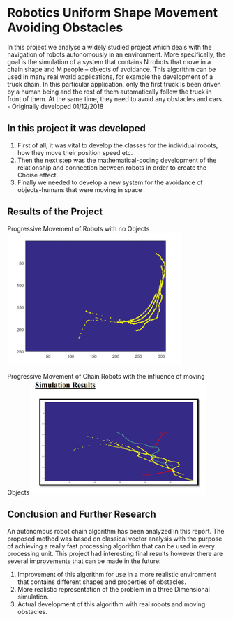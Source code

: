 # Robotics Uniform Shape Movement Avoiding Obstacles

In this project we analyse a widely studied project which deals with the navigation of robots autonomously in an environment. More specifically, the goal is the simulation of a system that contains N robots that move in a chain shape and M people – objects of avoidance. This algorithm can be used in many real world applications, for example the development of a truck chain. In this particular application, only the first truck is been driven by a human being and the rest of them automatically follow the truck in front of them. At the same time, they need to avoid any obstacles and cars. - Originally developed 01/12/2018



## In this project it was developed 
1. First of all, it was vital to develop the classes for the individual robots, how they move their position speed etc.
2. Then the next step was the mathematical-coding development of the relationship and connection between robots in order to create the Choise effect.
3. Finally we needed to develop a new system for the avoidance of objects-humans that were moving in space

## Results of the Project 
Progressive Movement of Robots with no Objects
<img src="Images/ProgressiveMovementOfRobotsNoObjects.png" width="400">

Progressive Movement of Chain Robots with the influence of moving Objects
<img src="Images/SimulationResultsWithPeople-Objects.png" width="400">

## Conclusion and Further Research 
An autonomous robot chain algorithm has been analyzed in this report. The proposed method was based on classical vector analysis with the purpose of achieving a really fast processing algorithm that can be used in every processing unit. This project had interesting final results however there are several improvements that can be made in the future:

1. Improvement of this algorithm for use in a more realistic environment that contains different shapes and properties of obstacles.
2. More realistic representation of the problem in a three Dimensional simulation.
3. Actual development of this algorithm with real robots and moving obstacles.
